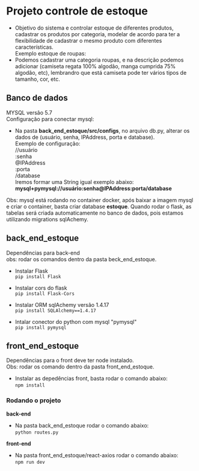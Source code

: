 # Projeto controle de estoque  
- Objetivo do sistema e controlar estoque de diferentes produtos, cadastrar os produtos por categoria, modelar de acordo para ter a flexibilidade de cadastrar o mesmo produto com diferentes características.  
Exemplo estoque de roupas:
- Podemos cadastrar uma categoria roupas, e na descrição podemos adicionar (camiseta regata 100% algodão, manga cumprida 75% algodão, etc), lembrandro que está camiseta pode ter vários tipos de tamanho, cor, etc.

## Banco de dados  
MYSQL versão 5.7  
Configuração para conectar mysql:  
- Na pasta **back_end_estoque/src/configs**, no arquivo db.py, alterar os dados de (usuário, senha, IPAddress, porta e database).    
Exemplo de configuração:  
//usuário  
:senha  
@IPAddress  
:porta  
/database  
Iremos formar uma String igual exemplo abaixo:   
**mysql+pymysql://usuário:senha@IPAddress:porta/database**

Obs: mysql está rodando no container docker, após baixar a imagem mysql e criar o container, basta criar database **estoque**. Quando rodar o flask, as tabelas será criada automaticamente no banco de dados, pois estamos utilizando migrations sqlAchemy.

## back_end_estoque  
Dependências para back-end  
obs: rodar os comandos dentro da pasta beck_end_estoque.   
- Instalar Flask   
`pip install Flask`   

- Instalar cors do flask   
`pip install Flask-Cors`  

- Instalar ORM sqlAchemy versão 1.4.17   
`pip install SQLAlchemy==1.4.17`  

- Intalar conector do python com mysql "pymysql"  
`pip install pymysql`  


## front_end_estoque  
Dependências para o front deve ter node instalado.  
Obs: rodar os comando dentro da pasta front_end_estoque.  

- Instalar as depedências front, basta rodar o comando abaixo:  
`npm install`  

### Rodando o projeto
**back-end**
- Na pasta back_end_estoque rodar o comando abaixo:  
`python routes.py`  

**front-end**
- Na pasta front_end_estoque/react-axios rodar o comando abaixo:  
`npm run dev`






